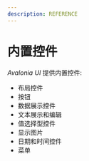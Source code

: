 ```yaml
---
description: REFERENCE
---
```


# 内置控件

_Avalonia UI_ 提供内置控件:

* 布局控件
* 按钮
* 数据展示控件
* 文本展示和编辑
* 值选择型控件
* 显示图片
* 日期和时间控件
* 菜单

##

##

###

##

##

##
